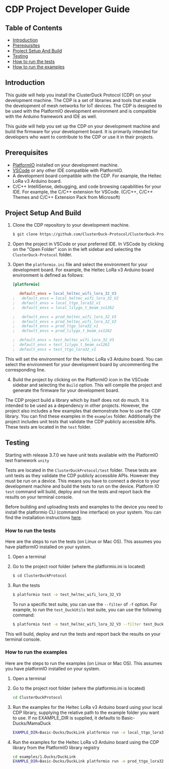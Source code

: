 # CDP Project Developer Guide

## Table of Contents
- [Introduction](#introduction)
- [Prerequisites](#prerequisites)
- [Project Setup And Build](#setup)
- [Testing](#testing)
- [How to run the tests](#how-to-run-the-tests)
- [How to run the examples](#how-to-run-the-examples)

## Introduction 
This guide will help you install the ClusterDuck Protocol (CDP) on your development machine. The CDP is a set of libraries and tools that enable the development of mesh networks for IoT devices. The CDP is designed to be used with the PlatformIO development environment and is compatible with the Arduino framework and IDE as well.

This guide will help you set up the CDP on your development machine and build the firmware for your development board. It is  primarily intended for developers who want to contribute to the CDP or use it in their projects.

## Prerequisites
- [PlatformIO](https://platformio.org/install/ide?install=vscode) installed on your development machine.
- [VSCode](https://code.visualstudio.com/download) or any other IDE compatible with PlatformIO. 
- A development board compatible with the CDP. For example, the Heltec LoRa v3 Arduino board.
- C/C++ IntelliSense, debugging, and code browsing capabilities for your IDE. For example, the C/C++ extension for VSCode. (C/C++, C/C++ Themes and C/C++ Extension Pack from Microsoft)

## Project Setup And Build
1. Clone the CDP repository to your development machine.
    ```bash
    $ git clone https://github.com/ClusterDuck-Protocol/ClusterDuck-Protocol.git
    ```

2. Open the project in VSCode or your preferred IDE. In VSCode by clicking on the "Open Folder" icon in the left sidebar and selecting the `ClusterDuck-Protocol` folder.

3. Open the `platformio.ini` file and select the environment for your development board. For example, the Heltec LoRa v3 Arduino board environment is defined as follows:
    ```ini
    [platformio]

       default_envs = local_heltec_wifi_lora_32_V3
    ;   default_envs = local_heltec_wifi_lora_32_V2
    ;   default_envs = local_ttgo_lora32_v1
    ;   default_envs = local_lilygo_t_beam_sx1262

    ;   default_envs = prod_heltec_wifi_lora_32_V3
    ;   default_envs = prod_heltec_wifi_lora_32_V2
    ;   default_envs = prod_ttgo_lora32_v1
    ;   default_envs = prod_lilygo_t_beam_sx1262

    ;  default_envs = test_heltec_wifi_lora_32_V3
    ;  default_envs = test_lilygo_t_beam_sx1262
    ;  default_envs = test_ttgo_lora32_v1

    ```
This will set the environment for the Heltec LoRa v3 Arduino board. You can select the environment for your development board by uncommenting the corresponding line.

4. Build the project by clicking on the PlatformIO icon in the VSCode sidebar and selecting the `Build` option. This will compile the project and generate the firmware for your development board.

The CDP project build a library which by itself does not do much. It is intended to be used as a dependency in other projects. However, the project also includes a few examples that demonstrate how to use the CDP library. You can find these examples in the `examples` folder. Additionally the project includes unit tests that validate the CDP publicly accessible APIs. These tests are located in the `test` folder.

## Testing
Starting with release 3.7.0 we have unit tests available with the PlatformIO test framework `unity`

Tests are located in the `ClusterDuckProtocol/test` folder. These tests are unit tests as they validate the CDP publicly accessible APIs. However they must be run on a device. This means you have to connect a device to your development machine and build the tests to run on the device. Platform IO `test` command will build, deploy and run the tests and report back the results on your terminal console.

Before building and uploading tests and examples to the device you need to install the platformio CLI (command line interface) on your system. You can find the installation instructions [here](https://platformio.org/install/cli).

### How to run the tests
Here are the steps to run the tests (on Linux or Mac OS). This assumes you have platformIO installed on your system.

1. Open a terminal

2. Go to the project root folder (where the platformio.ini is located)
    ```bash
    $ cd ClusterDuckProtocol
    ```

3. Run the tests
    ```bash
    $ platformio test -e test_heltec_wifi_lora_32_V3
    ```

    To run a specific test suite, you can use the `--filter` of `-f` option. For example, to run the `test_DuckUtils` test suite, you can use the following command:
    ```bash
    $ platformio test -e test_heltec_wifi_lora_32_V3 --filter test_DuckUtils
    ```

This will build, deploy and run the tests and report back the results on your terminal console.

### How to run the examples
Here are the steps to run the examples (on Linux or Mac OS). This assumes you have platformIO installed on your system.

1. Open a terminal

2. Go to the project root folder (where the platformio.ini is located)
    ```bash
    cd ClusterDuckProtocol
    ```

3. Run the examples for the Heltec LoRa v3 Arduino board using your local CDP library, supplying the relative path to the example folder you want to use. If no EXAMPLE_DIR is supplied, it defaults to Basic-Ducks/MamaDuck
    ```bash
    EXAMPLE_DIR=Basic-Ducks/DuckLink platformio run -e local_ttgo_lora32_v1 -t upload
    ```

4. Run the examples for the Heltec LoRa v3 Arduino board using the CDP library from the PlatformIO library registry
    ```bash
    cd examples/1.Ducks/DuckLink
    EXAMPLE_DIR=Basic-Ducks/DuckLink platformio run -e prod_ttgo_lora32_v1 -t upload
    ```



